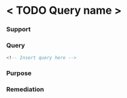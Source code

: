 <!-- What is your query called? Rename this markdown file with a human readable query name. -->

<!-- Replace "< TODO Query title >" with your query's name. -->

# < TODO Query name >

<!-- Describe your query. What does information does your query reveal?  -->

### Support

<!-- What platforms (operating systems) support your query? -->

### Query

```sql
<!-- Insert query here -->
```

### Purpose

<!-- What is the goal of running your query? Ex. Information or Detection  -->

### Remediation

<!-- Are there any remediation steps to resolve the detection triggered by your query? If not, insert "N/A."  -->
